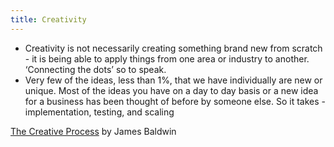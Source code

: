 ```yaml
---
title: Creativity
---
```


- Creativity is not necessarily creating something brand new from scratch - it is being able to apply things from one area or industry to another. ‘Connecting the dots’ so to speak.
- Very few of the ideas, less than 1%, that we have individually are new or unique. Most of the ideas you have on a day to day basis or a new idea for a business has been thought of before by someone else. So it takes - implementation, testing, and scaling

[The Creative Process](https://openspaceofdemocracy.files.wordpress.com/2017/01/baldwin-creative-process.pdf) by James Baldwin